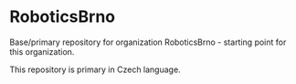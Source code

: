 # RoboticsBrno
Base/primary repository for organization RoboticsBrno - starting point for this organization.

This repository is primary in Czech language.
